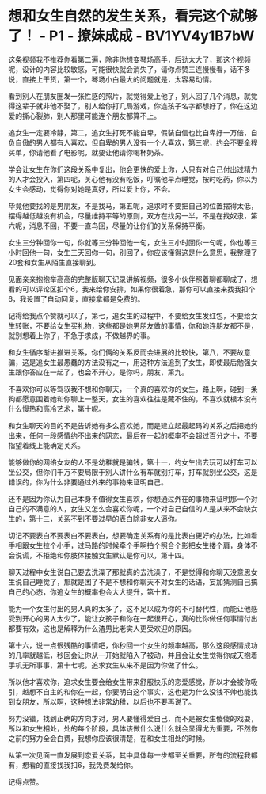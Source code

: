 # 想和女生自然的发生关系，看完这个就够了！ - P1 - 撩妹成成 - BV1YV4y1B7bW

这条视频我不推荐你看第二遍，除非你想变琴场高手，后劲太大了，那这个视频呢，设计的内容比较敏感，可能很快就会消失了，请你点赞三连慢慢看，话不多说，直接上干货，第一个，琴场小白最大的问题就是，太容易动情。

看到别人在朋友圈发一张性感的照片，就觉得爱上他了，别人回了几个消息，就觉得这辈子就非他不娶了，别人给你打几局游戏，你连孩子名字都想好了，你在这边爱的撕心裂肺，别人那里可能连个朋友都算不上。

追女生一定要冷静，第二，追女生打死不能自卑，假装自信也比自卑好一万倍，自负自傲的男人都有人喜欢，但自卑的男人没有一个人喜欢，第三呢，约会不要全程买单，你请他看了电影呢，就要让他请你喝杯奶茶。

学会让女生在你们这段关系中复出，他会更快的爱上你，人只有对自己付出过精力的人才会投入，第四呢，关心他有没有吃饭，叮嘱他早点睡觉，按时吃药，你以为女生会感动，觉得你对她是真好，所以爱上你，不会。

毕竟他要找的是男朋友，不是找马，第五呢，追求时不要把自己的位置摆得太低，摆得越低越没有机会，尽量维持平等的原则，双方在找另一半，不是在找奴隶，第六呢，消息不回，不要一直鸟回，尽量的让你们的关系保持平衡。

女生三分钟回你一句，你就等三分钟回他一句，女生三小时回你一句呢，你也等三小时回他一句，女生三天回你一句，别回了，你应该懂得这是什么意思，我整理了20套和女生从陌生直接聊到。

见面亲亲抱抱举高高的完整版聊天记录讲解视频，很多小伙伴照着聊都聊成了，想看的可以评论区扣个6，我来给你安排，如果你很着急，那你可以直接来找我扣个6，我设置了自动回复，直接拿都是免费的。

记得给我点个赞就可以了，第七，追女生的过程中，不要给女生发红包，不要给女生转账，不要给女生买礼物，这些都是她男朋友做的事情，你和她连朋友都不是，就别想着上你了，不急于求成，不做越界的事。

和女生循序渐进推进关系，你们俩的关系反而会进展的比较快，第八，不要故意骗，这是追女生最愚蠢的方法没有之一，用这种方法追到了女生，即使最后勉强女生跟你答应在一起了，也会不开心，是你吗，朋友，第九。

不喜欢你可以等驾驭我不想和你聊天，一个真的喜欢你的女生，路上啊，碰到一条狗都愿意围着她和你聊上一整天，女生的喜欢往往是藏不住的，不喜欢就根本没有什么慢热和高冷艺术，第十呢。

和女生聊天的目的不是告诉她有多么喜欢她，而是建立起最起码的关系之后把她约出来，任何一段感情约不出来的网恋，最后在一起的概率不会超过百分之十，不要指望着线上能确定关系。

能够做你的网络女友的人不是幼稚就是骗钱，第十一，约女生出去玩可以打车可以坐公交，但你们千万不要局限于别人讲什么有车就别打车，打车就别坐公交，这是错误的，你为什么非要通过外来的事物来证明自己。

还不是因为你认为自己本身不值得女生喜欢，你想通过外在的事物来证明那一个对自己的不满意的人，女生又怎么会喜欢你呢，一个对自己自信的人是从来不会缺女生的，第十三，关系不到不要过早的表白除非女人逼你。

切记不要表白不要表白不要表白，想要确定关系有的是比表白更好的办法，比如看手相跟女生拉个小手，过马路的时候牵个手啊拍个照合个影把女生搂个肩，身体不会说谎，不拒绝和你肢体接触女生默认是你可以，第十四。

聊天过程中女生说自己要去洗澡了那就真的去洗澡了，不是觉得和你聊天没意思女生说自己睡觉了，那就是困了不是不想和你聊天不对女生的话语，妄加猜测自己搞自己的心态，你追女生的概率也会大大提升，第十五。

能为一个女生付出的男人真的太多了，这不足以成为你的不可替代性，而能让他感受到开心的男人太少了，能让女孩子和你在一起很开心，真的比你做任何事情付出都要有效，这也是解释为什么渣男比老实人更受欢迎的原因。

第十六，说一点很残酷的事情吧，你秒回一个女生的频率越高，那么这段感情成功的几率就越低，秒回会让你从一开始就陷入了被动，并且会让女生觉得你成天抱着手机无所事事，第十七呢，追求女生从来不是因为你做了什么。

所以他才喜欢你，追求女生要会给女生带来舒服快乐的恋爱感觉，所以才会被你吸引，越想不自主的和你在一起，你要明白这个事实，这也是为什么没钱不帅也能找到女朋友，所以啊，这种想法非常幼稚，以后也不要再说了。

努力没错，找到正确的方向才对，男人要懂得爱自己，而不是被女生傻傻的戏耍，所以和女生相处，处的每个阶段，具体该做什么说什么就会显得尤为重要，不然你之前的努力全会白费，我想你应该很清楚，在和女生相处的时候。

从第一次见面一直发展到恋爱关系，其中具体每一步都至关重要，所有的流程我都有，想看的直接找我扣6，我免费发给你。

记得点赞。